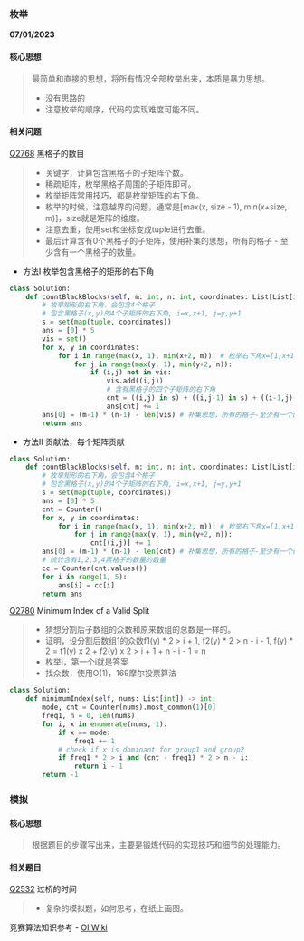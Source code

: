 ### 枚举

**07/01/2023**

#### 核心思想
> 最简单和直接的思想，将所有情况全部枚举出来，本质是暴力思想。
> - 没有思路的
> - 注意枚举的顺序，代码的实现难度可能不同。

#### 相关问题

[Q2768] 黑格子的数目
> - 关键字，计算包含黑格子的子矩阵个数。
> - 稀疏矩阵，枚举黑格子周围的子矩阵即可。
> - 枚举矩阵常用技巧，都是枚举矩阵的右下角。
> - 枚举的时候，注意越界的问题，通常是[max(x, size - 1), min(x+size, m)]，size就是矩阵的维度。
> - 注意去重，使用set和坐标变成tuple进行去重。
> - 最后计算含有0个黑格子的子矩阵，使用补集的思想，所有的格子 - 至少含有一个黑格子的数量。

- 方法I 枚举包含黑格子的矩形的右下角
```python
class Solution:
    def countBlackBlocks(self, m: int, n: int, coordinates: List[List[int]]) -> List[int]:
        # 枚举矩形的右下角，会包含4个格子
        # 包含黑格子(x,y)的4个子矩阵的右下角, i=x,x+1, j=y,y+1
        s = set(map(tuple, coordinates))
        ans = [0] * 5
        vis = set()
        for x, y in coordinates:
            for i in range(max(x, 1), min(x+2, m)): # 枚举右下角x=[1,x+1], y=[1,y+1]
                for j in range(max(y, 1), min(y+2, n)):
                    if (i,j) not in vis:
                        vis.add((i,j))
                        # 含有黑格子的四个子矩阵的右下角
                        cnt = ((i,j) in s) + ((i,j-1) in s) + ((i-1,j) in s) + ((i-1,j-1) in s)
                        ans[cnt] += 1
        ans[0] = (m-1) * (n-1) - len(vis) # 补集思想，所有的格子-至少有一个的格子，就是0个格子的个数
        return ans 
```

- 方法II 贡献法，每个矩阵贡献

```python
class Solution:
    def countBlackBlocks(self, m: int, n: int, coordinates: List[List[int]]) -> List[int]:
        # 枚举矩形的右下角，会包含4个格子
        # 包含黑格子(x,y)的4个子矩阵的右下角, i=x,x+1, j=y,y+1
        s = set(map(tuple, coordinates))
        ans = [0] * 5
        cnt = Counter()
        for x, y in coordinates:
            for i in range(max(x, 1), min(x+2, m)): # 枚举右下角x=[1,x+1], y=[1,y+1]
                for j in range(max(y, 1), min(y+2, n)):
                    cnt[(i,j)] += 1
        ans[0] = (m-1) * (n-1) - len(cnt) # 补集思想，所有的格子-至少有一个的格子，就是0个格子的个数
        # 统计含有1,2,3,4黑格子的数量的数量
        cc = Counter(cnt.values())
        for i in range(1, 5):
            ans[i] = cc[i]
        return ans 
```

[Q2780] Minimum Index of a Valid Split
> - 猜想分割后子数组的众数和原来数组的总数是一样的。
> - 证明，设分割后数组1的众数f1(y) * 2 > i + 1, f2(y) * 2 > n - i - 1, f(y) * 2 = f1(y) x 2 + f2(y) x 2 > i + 1 + n - i - 1 = n
> - 枚举i，第一个i就是答案
> - 找众数，使用O(1)，169摩尔投票算法

```python
class Solution:
    def minimumIndex(self, nums: List[int]) -> int:
        mode, cnt = Counter(nums).most_common(1)[0]
        freq1, n = 0, len(nums)
        for i, x in enumerate(nums, 1):
            if x == mode:
                freq1 += 1
            # check if x is dominant for group1 and group2
            if freq1 * 2 > i and (cnt - freq1) * 2 > n - i:
                return i - 1
        return -1
```

### 模拟

#### 核心思想
> 根据题目的步骤写出来，主要是锻炼代码的实现技巧和细节的处理能力。

#### 相关题目

[Q2532] 过桥的时间
> - 复杂的模拟题，如何思考，在纸上画图。
>
>

竞赛算法知识参考 - [OI Wiki]

[//]: #
  [Q2768]: <https://leetcode.cn/problems/number-of-black-blocks/>
  [Q2532]: <https://leetcode.cn/problems/time-to-cross-a-bridge/>
  [Q2780]: <https://leetcode.com/problems/minimum-index-of-a-valid-split/>

  [OI Wiki]: <https://oi-wiki.org/>